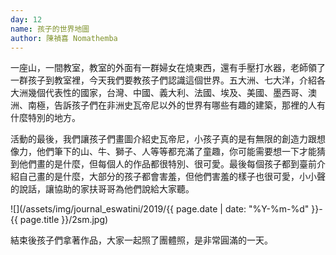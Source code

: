 ```yaml
---
day: 12
name: 孩子的世界地圖
author: 陳禎喜 Nomathemba
---
```

一座山，一間教室，教室的外面有一群婦女在燒東西，還有手壓打水器，老師領了一群孩子到教室裡，今天我們要教孩子們認識這個世界。五大洲、七大洋，介紹各大洲幾個代表性的國家，台灣、中國、義大利、法國、埃及、美國、墨西哥、澳洲、南極，告訴孩子們在非洲史瓦帝尼以外的世界有哪些有趣的建築，那裡的人有什麼特別的地方。

活動的最後，我們讓孩子們畫圖介紹史瓦帝尼，小孩子真的是有無限的創造力跟想像力，他們筆下的山、牛、獅子、人等等都充滿了童趣，你可能需要想一下才能猜到他們畫的是什麼，但每個人的作品都很特別、很可愛。最後每個孩子都到臺前介紹自己畫的是什麼，大部分的孩子都會害羞，但他們害羞的樣子也很可愛，小小聲的說話，讓協助的家扶哥哥為他們說給大家聽。

![](/assets/img/journal_eswatini/2019/{{ page.date | date: "%Y-%m-%d" }}-{{ page.title }}/2sm.jpg)

結束後孩子們拿著作品，大家一起照了團體照，是非常圓滿的一天。